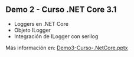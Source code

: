 ##  Demo 2 - Curso .NET Core 3.1  ##

* Loggers en .NET Core
* Objeto ILogger
* Integración de ILogger con serilog



Más información en: [Demo3-Curso-.NetCore.pptx](https://github.com/dadjh85/Demo2-Curso-.NetCore3.1/raw/master/doc/Demo2-%20Curso%20.NET%20Core.pptx)


